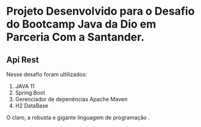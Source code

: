 <h1> Projeto Desenvolvido para o Desafio do Bootcamp Java da Dio em Parceria Com a Santander. </h1>

<h2> Api Rest </h2> 
<span>Nesse desafio foram ultilizados: </span>
<ol> 
  <li> JAVA 11 </li>
  <li> Spring Boot  </li>
  <li> Gerenciador de depenências Apache Maven </li>
  <li> H2 DataBase </li>
</ol>

 O claro, a robusta e gigante linguagem de programação . </p>
